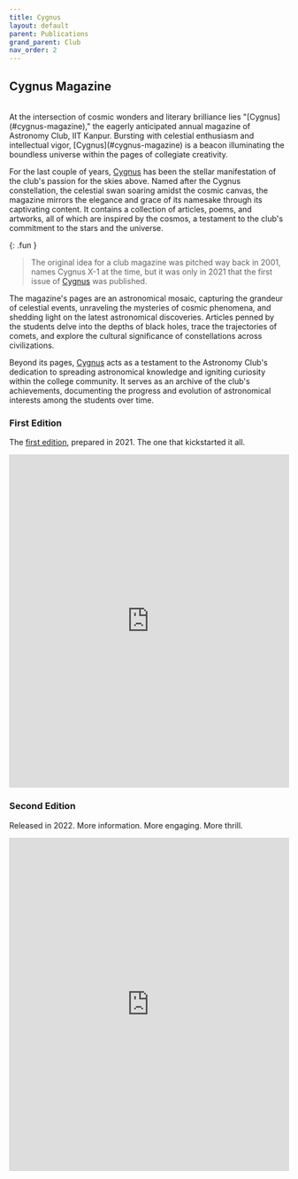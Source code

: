 ```yaml
---
title: Cygnus
layout: default
parent: Publications
grand_parent: Club
nav_order: 2
---
```


## Cygnus Magazine

<br />
At the intersection of cosmic wonders and literary brilliance lies "[Cygnus](#cygnus-magazine)," the eagerly anticipated annual magazine of Astronomy Club, IIT Kanpur. Bursting with celestial enthusiasm and intellectual vigor, [Cygnus](#cygnus-magazine) is a beacon illuminating the boundless universe within the pages of collegiate creativity.

For the last couple of years, [Cygnus](#cygnus-magazine) has been the stellar manifestation of the club's passion for the skies above. Named after the Cygnus constellation, the celestial swan soaring amidst the cosmic canvas, the magazine mirrors the elegance and grace of its namesake through its captivating content. It contains a collection of articles, poems, and artworks, all of which are inspired by the cosmos, a testament to the club's commitment to the stars and the universe.

{: .fun }

> The original idea for a club magazine was pitched way back in 2001, names Cygnus X-1 at the time, but it was only in 2021 that the first issue of [Cygnus](#cygnus-magazine) was published.

The magazine's pages are an astronomical mosaic, capturing the grandeur of celestial events, unraveling the mysteries of cosmic phenomena, and shedding light on the latest astronomical discoveries. Articles penned by the students delve into the depths of black holes, trace the trajectories of comets, and explore the cultural significance of constellations across civilizations.

Beyond its pages, [Cygnus](#cygnus-magazine) acts as a testament to the Astronomy Club's dedication to spreading astronomical knowledge and igniting curiosity within the college community. It serves as an archive of the club's achievements, documenting the progress and evolution of astronomical interests among the students over time.

### First Edition

The [first edition](#first-edition), prepared in 2021. The one that kickstarted it all.

<iframe allowfullscreen="allowfullscreen" scrolling="no" class="fp-iframe" style="border: 1px solid lightgray; width: 100%; height: 600px;" src="https://heyzine.com/flip-book/99a5d96ef8.html"></iframe>

### Second Edition

Released in 2022. More information. More engaging. More thrill.

<iframe allowfullscreen="allowfullscreen" scrolling="no" class="fp-iframe" style="border: 1px solid lightgray; width: 100%; height: 600px;" src="https://heyzine.com/flip-book/c8325a70c5.html"></iframe>
